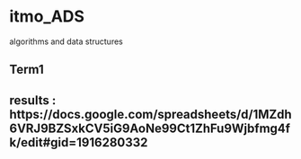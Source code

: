 # itmo_ADS
algorithms and data structures

<h2>Term1<h2>
results : https://docs.google.com/spreadsheets/d/1MZdh6VRJ9BZSxkCV5iG9AoNe99Ct1ZhFu9Wjbfmg4fk/edit#gid=1916280332
